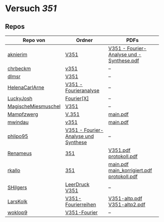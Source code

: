 # Versuch *351*

## Repos

|                     Repo von                     |                                                                   Ordner                                                                    |                                                                                                                             PDFs                                                                                                                              |
|--------------------------------------------------|---------------------------------------------------------------------------------------------------------------------------------------------|---------------------------------------------------------------------------------------------------------------------------------------------------------------------------------------------------------------------------------------------------------------|
|[aknierim](../repo/aknierim)                      |[V351](https://github.com/aknierim/AP/tree/master/WiSe/V351)                                                                                 |[V351 - Fourier-Analyse und -Synthese.pdf](https://github.com/aknierim/AP/blob/master/Protokolle/V351%20-%20Fourier-Analyse%20und%20-Synthese.pdf)                                                                                                             |
|[chrbeckm](../repo/chrbeckm)                      |[v351](https://github.com/chrbeckm/anfaenger-praktikum/tree/master/v351)                                                                     |–                                                                                                                                                                                                                                                              |
|[dlmsr](../repo/dlmsr)                            |[V351](https://github.com/dlmsr/praktikum/tree/master/V351)                                                                                  |–                                                                                                                                                                                                                                                              |
|[HelenaCarlArne](../repo/HelenaCarlArne)          |[V351 - Fourieranalyse](https://github.com/HelenaCarlArne/ProtokolleAP/tree/master/V351%20-%20Fourieranalyse)                                |–                                                                                                                                                                                                                                                              |
|[LuckyJosh](../repo/LuckyJosh)                    |[Fourier[X]](https://github.com/LuckyJosh/APPhysik/tree/master/Fourier[X])                                                                   |–                                                                                                                                                                                                                                                              |
|[MagischeMiesmuschel](../repo/MagischeMiesmuschel)|[V351](https://github.com/MagischeMiesmuschel/AnfaengerPraktikum/tree/master/V351)                                                           |–                                                                                                                                                                                                                                                              |
|[Mampfzwerg](../repo/Mampfzwerg)                  |[V.351](https://github.com/Mampfzwerg/Praktikum/tree/master/V.351)                                                                           |[main.pdf](https://github.com/Mampfzwerg/Praktikum/blob/master/V.351/latex-template/main.pdf)                                                                                                                                                                  |
|[mwindau](../repo/mwindau)                        |[v351](https://github.com/mwindau/praktikum/tree/master/v351)                                                                                |[main.pdf](https://github.com/mwindau/praktikum/blob/master/v351/main.pdf)                                                                                                                                                                                     |
|[phlipo95](../repo/phlipo95)                      |[V351 - Fourier-Analyse und Synthese](https://github.com/phlipo95/AP-Praktikum/tree/master/V351%20-%20Fourier-Analyse%20und%20Synthese)      |–                                                                                                                                                                                                                                                              |
|[Renameus](../repo/Renameus)                      |[351](https://github.com/Renameus/PhysikPraktikum1/tree/master/Versuche/351)                                                                 |[V351.pdf](https://github.com/Renameus/PhysikPraktikum1/blob/master/Versuche/351/V351.pdf)<br/>[protokoll.pdf](https://github.com/Renameus/PhysikPraktikum1/blob/master/Versuche/351/protokoll.pdf)                                                            |
|[rkallo](../repo/rkallo)                          |[351](https://github.com/rkallo/APWS1718/tree/master/351)                                                                                    |[main.pdf](https://github.com/rkallo/APWS1718/blob/master/351/main.pdf)<br/>[main_korrigiert.pdf](https://github.com/rkallo/APWS1718/blob/master/351/main_korrigiert.pdf)<br/>[protokoll.pdf](https://github.com/rkallo/APWS1718/blob/master/351/protokoll.pdf)|
|[SHilgers](../repo/SHilgers)                      |[LeerDruck](https://github.com/SHilgers/Praktikum2/tree/master/LeerDruck)<br/>[V351](https://github.com/SHilgers/Praktikum2/tree/master/V351)|–                                                                                                                                                                                                                                                              |
|[LarsKolk](../repo/LarsKolk)                      |[V351-Fourierreihen](https://github.com/LarsKolk/Anfaengerpraktikum/tree/master/V351-Fourierreihen)                                          |[V351-altp.pdf](https://github.com/LarsKolk/Anfaengerpraktikum/blob/master/V351-Fourierreihen/V351-altp.pdf)<br/>[V351-altp2.pdf](https://github.com/LarsKolk/Anfaengerpraktikum/blob/master/V351-Fourierreihen/V351-altp2.pdf)                                |
|[woklop9](../repo/woklop9)                        |[V351-Fourier](https://github.com/woklop9/Anfaengerpraktikum/tree/master/V351-Fourier)                                                       |–                                                                                                                                                                                                                                                              |
